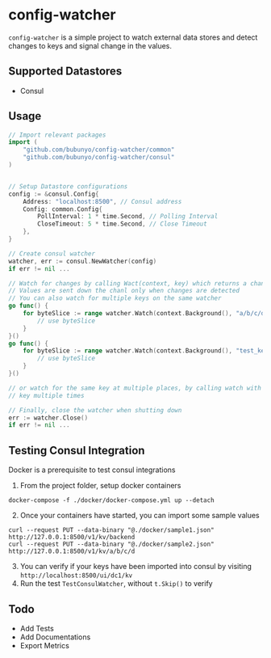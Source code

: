 # config-watcher

`config-watcher` is a simple project to watch external data stores and detect changes to keys and signal change in the
values.

## Supported Datastores

- Consul

## Usage

```go
// Import relevant packages
import (
	"github.com/bubunyo/config-watcher/common"
	"github.com/bubunyo/config-watcher/consul"
)


// Setup Datastore configurations
config := &consul.Config{
    Address: "localhost:8500", // Consul address
    Config: common.Config{
        PollInterval: 1 * time.Second, // Polling Interval
        CloseTimeout: 5 * time.Second, // Close Timeout
    },
}

// Create consul watcher
watcher, err := consul.NewWatcher(config)
if err != nil ...

// Watch for changes by calling Wact(context, key) which returns a chanl of type []byte.
// Values are sent down the chanl only when changes are detected
// You can also watch for multiple keys on the same watcher
go func() {
    for byteSlice := range watcher.Watch(context.Background(), "a/b/c/d") {
        // use byteSlice	
    }
}()
go func() {
    for byteSlice := range watcher.Watch(context.Background(), "test_key") {
        // use byteSlice	
    }
}()

// or watch for the same key at multiple places, by calling watch with the same 
// key multiple times

// Finally, close the watcher when shutting down
err := watcher.Close()
if err != nil ...
```

## Testing Consul Integration

Docker is a prerequisite to test consul integrations

1. From the project folder, setup docker containers 
```
docker-compose -f ./docker/docker-compose.yml up --detach
```
2. Once your containers have started, you can import some sample values 
```
curl --request PUT --data-binary "@./docker/sample1.json" http://127.0.0.1:8500/v1/kv/backend
curl --request PUT --data-binary "@./docker/sample2.json" http://127.0.0.1:8500/v1/kv/a/b/c/d
```
3. You can verify if your keys have been imported into consul by visiting `http://localhost:8500/ui/dc1/kv`
4. Run the test `TestConsulWatcher`, without `t.Skip()` to verify

## Todo

- Add Tests
- Add Documentations
- Export Metrics